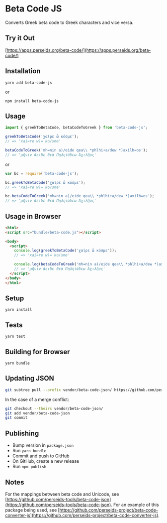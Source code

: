 # Beta Code JS

Converts Greek beta code to Greek characters and vice versa.

## Try it Out

[https://apps.perseids.org/beta-code/](https://apps.perseids.org/beta-code/)

## Installation

`yarn add beta-code-js`

or

`npm install beta-code-js`

## Usage

```javascript
import { greekToBetaCode, betaCodeToGreek } from 'beta-code-js';

greekToBetaCode('χαῖρε ὦ κόσμε');
// => 'xai=re w)= ko/sme'

betaCodeToGreek('mh=nin a)/eide qea\\ *phlhi+a/dew *)axilh=os');
// => 'μῆνιν ἄειδε θεὰ Πηληϊάδεω Ἀχιλῆος'
```

or

```javascript
var bc = require('beta-code-js');

bc.greekToBetaCode('χαῖρε ὦ κόσμε');
// => 'xai=re w)= ko/sme'

bc.betaCodeToGreek('mh=nin a)/eide qea\\ *phlhi+a/dew *)axilh=os');
// => 'μῆνιν ἄειδε θεὰ Πηληϊάδεω Ἀχιλῆος'

```

## Usage in Browser

```html
<html>
<script src="bundle/beta-code.js"></script>

<body>
  <script>
    console.log(greekToBetaCode('χαῖρε ὦ κόσμε'));
    // => 'xai=re w)= ko/sme'

    console.log(betaCodeToGreek('mh=nin a)/eide qea\\ *phlhi+a/dew *)axilh=os'));
    // => 'μῆνιν ἄειδε θεὰ Πηληϊάδεω Ἀχιλῆος'
  </script>
</body>
</html>
```

## Setup

`yarn install`

## Tests

`yarn test`

## Building for Browser

`yarn bundle`

## Updating JSON

```bash
git subtree pull --prefix vendor/beta-code-json/ https://github.com/perseids-tools/beta-code-json master --squash
```

In the case of a merge conflict:

```bash
git checkout --theirs vendor/beta-code-json/
git add vendor/beta-code-json
git commit
```

## Publishing

* Bump version in `package.json`
* Run `yarn bundle`
* Commit and push to GitHub
* On GitHub, create a new release
* Run `npm publish`

## Notes

For the mappings between beta code and Unicode, see [https://github.com/perseids-tools/beta-code-json](https://github.com/perseids-tools/beta-code-json).
For an example of this package being used, see [https://github.com/perseids-project/beta-code-converter-js](https://github.com/perseids-project/beta-code-converter-js).
